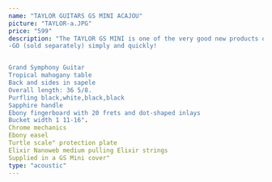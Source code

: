 ```yaml
---
name: "TAYLOR GUITARS GS MINI ACAJOU"
picture: "TAYLOR-a.JPG" 
price: "599"
description: "The TAYLOR GS MINI is one of the very good new products of this year 2010. Presented at the NAMM Show in California this winter, it features a reduced Grand Symphony box, a massive tropical mahogany table, and above all, the possibility of connecting an ES microphone to it
-GO (sold separately) simply and quickly!


Grand Symphony Guitar
Tropical mahogany table
Back and sides in sapele
Overall length: 36 5/8.
Purfling black,white,black,black
Sapphire handle
Ebony fingerboard with 20 frets and dot-shaped inlays
Bucket width 1 11-16".
Chrome mechanics
Ebony easel
Turtle scale" protection plate
Elixir Nanoweb medium pulling Elixir strings
Supplied in a GS Mini cover"
type: "acoustic"
---
```


